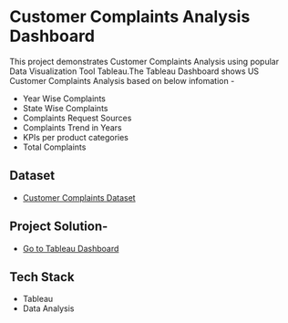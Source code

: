 # Customer Complaints Analysis Dashboard

This project demonstrates Customer Complaints Analysis using popular Data Visualization Tool Tableau.The Tableau Dashboard shows US Customer Complaints Analysis based on below infomation -

- Year Wise Complaints
- State Wise Complaints
- Complaints Request Sources
- Complaints Trend in Years
- KPIs per product categories
- Total Complaints

## Dataset

- [Customer Complaints Dataset](https://github.com/Rahul1097/Customer-Complaints-Analysis-Dashboard/tree/master/Datasets)

## Project Solution-

- [Go to Tableau Dashboard](https://public.tableau.com/app/profile/rahul.paunikar/viz/CustomerComplaintsDashboard_16591282677430/CustomerComplaintsDashboard)

## Tech Stack

- Tableau
- Data Analysis
